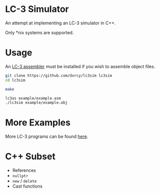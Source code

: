 # LC-3 Simulator

An attempt at implementing an LC-3 simulator in C++.

Only *nix systems are supported.

# Usage

An [LC-3 assembler](https://github.com/chiragsakhuja/lc3tools) must be installed
if you wish to assemble object files.

```sh
git clone https://github.com/dxrcy/lc3sim lc3sim
cd lc3sim

make

lc3as example/example.asm
./lc3sim example/example.obj
```

# More Examples

More LC-3 programs can be found
[here](https://github.com/Nguyen-Nhat-Tuan-Minh/LC_3-Assembly-Program).

# C++ Subset

- References
- `nullptr`
- `new` / `delete`
- Cast functions

